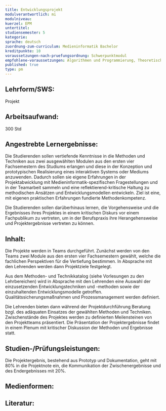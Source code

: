 ```yaml
---
title: Entwicklungsprojekt
modulverantwortlich: mi
modulniveau:
kuerzel: EPM
untertitel:
studiensemester: 5
kategorie:
sprache: deutsch
zuordnung-zum-curriculum: Medieninformatik Bachelor
kreditpunkte: 10
voraussetzungen-nach-pruefungsordnung: Schwerpunktmodul
empfohlene-voraussetzungen: Algorithmen und Programmierung, Theoretische Informatik, Audiovisuelles Medienprojekt, Kommunikationstechnik und Netze, Mensch Computer Interaktion, Grundlagen des Web, Betriebssysteme und verteilte Systeme, Screendesign
published: true
type: pm
---
```


## Lehrform/SWS:
Projekt

## Arbeitsaufwand:
300 Std

## Angestrebte Lernergebnisse:
Die Studierenden sollen vertiefende Kenntnisse in die Methoden und Techniken aus zwei ausgewählten Modulen aus den ersten vier Fachsemestern des Studiums erlangen und diese in der Konzeption und prototypischen Realisierung eines interaktiven Systems oder Mediums anzuwenden. Dadurch sollen sie eigene Erfahrungen in der Projektabwicklung mit Medieninformatik-spezifischen Fragestellungen und in der Teamarbeit sammeln und eine reflektierend-kritische Haltung zu methodischen Ansätzen und Entwicklungsmodellen entwickeln. Ziel ist eine, mit eigenen praktischen Erfahrungen fundierte Methodenkompetenz.

Die Studierenden sollen darüberhinaus lernen, die Vorgehensweise und die Ergebnisses ihres Projektes in einem kritischen Diskurs vor einem Fachpublikum zu vertreten, um in der Berufspraxis ihre Herangehensweise und Projektergebnisse vertreten zu können.

## Inhalt:
Die Projekte werden in Teams durchgeführt. Zunächst werden von den Teams zwei Module aus den ersten vier Fachsemestern gewählt, welche die fachlichen Perspektiven für die Vertiefung bestimmen. In Absprache mit den Lehrenden werden dann Projektziele festgelegt.

Aus dem Methoden- und Technikkatalog (siehe Vorlesungen zu den Lehrbereichen) wird in Absprache mit den Lehrenden eine Auswahl der einzusetzenden Entwicklungstechniken und -methoden sowie der einzuhaltenden Entwicklungsmodelle getroffen. Qualitätssicherungsmaßnahmen und Prozessmanagement werden definiert. 

Die Lehrenden bieten dann während der Projektdurchführung Beratung bzgl. des adäquaten Einsatzes der gewählten Methoden und Techniken. Zwischenstände des Projektes werden zu definierten Meilensteinen von den Projektteams präsentiert. Die Präsentation der Projektergebnisse findet in einem Plenum mit kritischer Diskussion der Methoden und Ergebnisse statt.

## Studien-/Prüfungsleistungen:
Die Projektergebnis, bestehend aus Prototyp und Dokumentation,  geht mit 80% in die Projektnote ein, die Kommunikation der Zwischenergebnisse und des Endergebnisses mit 20%.

## Medienformen:


## Literatur:

